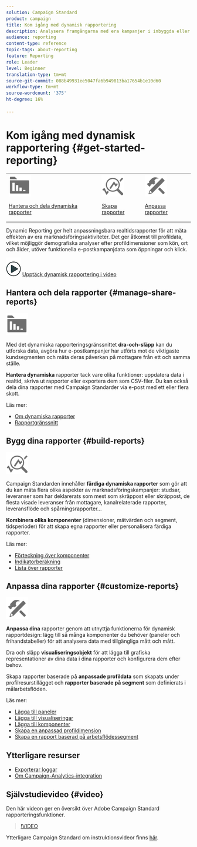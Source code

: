 ```yaml
---
solution: Campaign Standard
product: campaign
title: Kom igång med dynamisk rapportering
description: Analysera framgångarna med era kampanjer i inbyggda eller anpassade dynamiska rapporter.
audience: reporting
content-type: reference
topic-tags: about-reporting
feature: Reporting
role: Leader
level: Beginner
translation-type: tm+mt
source-git-commit: 088b49931ee5047fa6b949813ba17654b1e10d60
workflow-type: tm+mt
source-wordcount: '375'
ht-degree: 16%

---
```



# Kom igång med dynamisk rapportering {#get-started-reporting}

<table>
<tr>
<td><img src="assets/do-not-localize/icon_manage.svg" width="60px"><p><a href="#manage-share-reports">Hantera och dela dynamiska rapporter</a></p></td>
<td><img src="assets/do-not-localize/icon_build.svg" width="60px"><p><a href="#build-reports">Skapa rapporter</a></p></td>
<td><img src="assets/do-not-localize/icon_customize.svg" width="60px"><p><a href="#customize-reports">Anpassa rapporter</a></p></td></tr>
</table>

Dynamic Reporting ger helt anpassningsbara realtidsrapporter för att mäta effekten av era marknadsföringsaktiviteter. Det ger åtkomst till profildata, vilket möjliggör demografiska analyser efter profildimensioner som kön, ort och ålder, utöver funktionella e-postkampanjdata som öppningar och klick.

![](assets/do-not-localize/how-to-video.png) [Upptäck dynamisk rapportering i video](#video)

## Hantera och dela rapporter {#manage-share-reports}

<img src="assets/do-not-localize/icon_manage.svg" width="60px">

Med det dynamiska rapporteringsgränssnittet **dra-och-släpp** kan du utforska data, avgöra hur e-postkampanjer har utförts mot de viktigaste kundsegmenten och mäta deras påverkan på mottagare från ett och samma ställe.

**Hantera dynamiska** rapporter tack vare olika funktioner: uppdatera data i realtid, skriva ut rapporter eller exportera dem som CSV-filer. Du kan också dela dina rapporter med Campaign Standarder via e-post med ett eller flera skott.

Läs mer:

* [Om dynamiska rapporter](../../reporting/using/about-dynamic-reports.md)
* [Rapportgränssnitt](../../reporting/using/reporting-interface.md)

## Bygg dina rapporter {#build-reports}

<img src="assets/do-not-localize/icon_build.svg" width="60px">

Campaign Standarden innehåller **färdiga dynamiska rapporter** som gör att du kan mäta flera olika aspekter av marknadsföringskampanjer: studsar, leveranser som har deklarerats som mest som skräppost eller skräppost, de flesta visade leveranser från mottagare, kanalrelaterade rapporter, leveransflöde och spårningsrapporter...

**Kombinera olika komponenter**  (dimensioner, mätvärden och segment, tidsperioder) för att skapa egna rapporter eller personalisera färdiga rapporter.

Läs mer:

* [Förteckning över komponenter](../../reporting/using/list-of-components-.md)
* [Indikatorberäkning](../../reporting/using/indicator-calculation.md)
* [Lista över rapporter](../../reporting/using/defining-the-report-period.md)

## Anpassa dina rapporter {#customize-reports}

<img src="assets/do-not-localize/icon_customize.svg" width="60px">

**Anpassa dina** rapporter genom att utnyttja funktionerna för dynamisk rapportdesign: lägg till så många komponenter du behöver (paneler och frihandstabeller) för att analysera data med tillgängliga mått och mått.

Dra och släpp **visualiseringsobjekt** för att lägga till grafiska representationer av dina data i dina rapporter och konfigurera dem efter behov.

Skapa rapporter baserade på **anpassade profildata** som skapats under profilresurstillägget och **rapporter baserade på segment** som definierats i målarbetsflöden.

Läs mer:

* [Lägga till paneler](../../reporting/using/adding-panels.md)
* [Lägga till visualiseringar](../../reporting/using/adding-visualizations.md)
* [Lägga till komponenter](../../reporting/using/adding-components.md)
* [Skapa en anpassad profildimension](../../reporting/using/creating-a-custom-profile-dimension.md)
* [Skapa en rapport baserad på arbetsflödessegment](../../reporting/using/creating-a-report-workflow-segment.md)

## Ytterligare resurser

* [Exporterar loggar](../../automating/using/exporting-logs.md)
* [Om Campaign-Analytics-integration](../../integrating/using/about-campaign-analytics-integration.md)

## Självstudievideo {#video}

Den här videon ger en översikt över Adobe Campaign Standard rapporteringsfunktioner.

>[!VIDEO](https://video.tv.adobe.com/v/23021?quality=12&captions=eng)

Ytterligare Campaign Standard om instruktionsvideor finns [här](https://experienceleague.adobe.com/docs/campaign-standard-learn/tutorials/overview.html?lang=sv).
